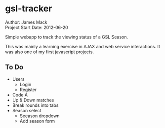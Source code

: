 gsl-tracker
===========

Author: James Mack  
Project Start Date: 2012-06-20  

Simple webapp to track the viewing status of a GSL Season.

This was mainly a learning exercise in AJAX and web service interactions. It was also one of my first javascript projects.



To Do
-----
- Users
    - Login
    - Register
- Code A
- Up & Down matches
- Break rounds into tabs
- Season select
    - Seeason dropdown
    - Add season form

